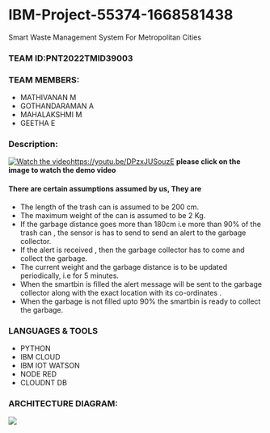 # IBM-Project-55374-1668581438
Smart Waste Management System For Metropolitan Cities
### TEAM ID:PNT2022TMID39003
### TEAM MEMBERS:
* MATHIVANAN M
* GOTHANDARAMAN A
* MAHALAKSHMI M
* GEETHA E
### Description:

[![Watch the video](https://i.imgur.com/njyfVPv.jpg)](https://youtu.be/S62pcmaetEc)https://youtu.be/DPzxJUSouzE
__please click on the image to watch the demo video__
#### There are certain assumptions assumed by us, They are
* The length of the trash can is assumed to be 200 cm.
* The maximum weight of the can is assumed to be 2 Kg.
* If the garbage distance goes more than 180cm i.e more than 90% of 
the trash can , the sensor is has to send to send an alert to the garbage 
collector.
* If the alert is received , then the garbage collector has to come and 
collect the garbage.
* The current weight and the garbage distance is to be updated 
periodically, i.e for 5 minutes.
* When the smartbin is filled the alert message will be sent to the garbage collector along with the 
exact location with its co-ordinates . 
* When the garbage is not filled upto 90% the smartbin is ready to collect the garbage. 

### LANGUAGES & TOOLS
* PYTHON
* IBM CLOUD
* IBM IOT WATSON
* NODE RED
* CLOUDNT DB

### ARCHITECTURE DIAGRAM:
<img src="https://i.imgur.com/5ghU9z5.png">
